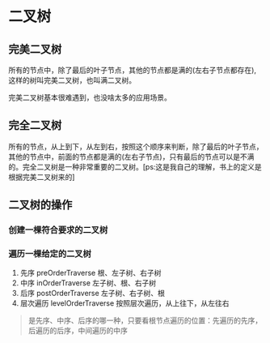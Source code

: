 # 二叉树

## 完美二叉树

所有的节点中，除了最后的叶子节点，其他的节点都是满的(左右子节点都存在),这样的树叫完美二叉树，也叫满二叉树。

完美二叉树基本很难遇到，也没啥太多的应用场景。

## 完全二叉树

所有的节点，从上到下，从左到右，按照这个顺序来判断，除了最后的叶子节点，其他的节点中，前面的节点都是满的(左右子节点)，只有最后的节点可以是不满的。完全二叉树是一种非常重要的二叉树。[ps:这是我自己的理解，书上的定义是根据完美二叉树来的]

## 二叉树的操作

### 创建一棵符合要求的二叉树

### 遍历一棵给定的二叉树

1. 先序 preOrderTraverse 根、左子树、右子树
2. 中序 inOrderTraverse 左子树、根、右子树
3. 后序 postOrderTraverse 左子树、右子树、根
4. 层次遍历 levelOrderTraverse 按照层次遍历，从上往下，从左往右

> 是先序、中序、后序的哪一种，只要看根节点遍历的位置：先遍历的先序，后遍历的后序，中间遍历的中序
